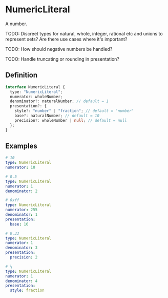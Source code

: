 # NumericLiteral

A number.

TODO: Discreet types for natural, whole, integer, rational etc and unions to represent sets? Are there use cases where it's important?

TODO: How should negative numbers be handled?

TODO: Handle truncating or rounding in presentation?

## Definition

```ts
interface NumericLiteral {
  type: "NumericLiteral";
  numerator: wholeNumber;
  denominator?: naturalNumber; // default = 1
  presentation?: {
    style?: "number" | "fraction"; // default = "number"
    base?: naturalNumber; // default = 10
    precision?: wholeNumber | null; // default = null
  };
}
```

## Examples

```yaml
# 10
type: NumericLiteral
numerator: 10
```

```yaml
# 0.5
type: NumericLiteral
numerator: 1
denominator: 2
```

```yaml
# 0xff
type: NumericLiteral
numerator: 255
denominator: 1
presentation:
  base: 16
```

```yaml
# 0.33
type: NumericLiteral
numerator: 1
denominator: 3
presentation:
  precision: 2
```

```yaml
# ¼
type: NumericLiteral
numerator: 1
denominator: 4
presentation:
  style: fraction
```
